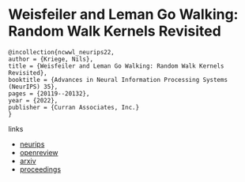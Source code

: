 # Weisfeiler and Leman Go Walking: Random Walk Kernels Revisited

```
@incollection{ncwwl_neurips22,
author = {Kriege, Nils},
title = {Weisfeiler and Leman Go Walking: Random Walk Kernels Revisited},
booktitle = {Advances in Neural Information Processing Systems (NeurIPS) 35},
pages = {20119--20132},
year = {2022},
publisher = {Curran Associates, Inc.}
}
```

links
- [neurips](https://nips.cc/Conferences/2022/Schedule?showEvent=54025)
- [openreview](https://openreview.net/forum?id=Inj9ed0mzQb)
- [arxiv](https://arxiv.org/abs/2205.10914)
- [proceedings](https://papers.nips.cc//paper_files/paper/2022/hash/7eed2822411dc37b3768ae04561caafa-Abstract-Conference.html)
